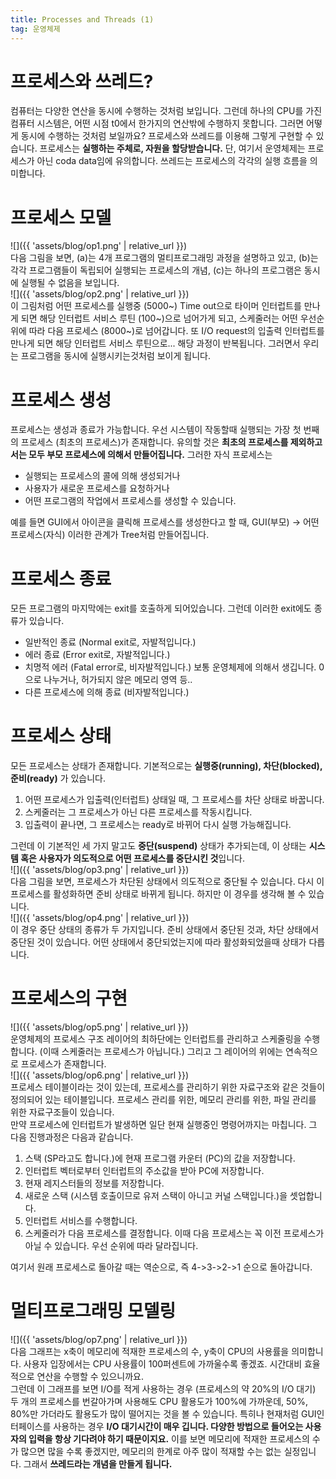 ```yaml
---
title: Processes and Threads (1)
tag: 운영체제
---
```


# 프로세스와 쓰레드?
컴퓨터는 다양한 연산을 동시에 수행하는 것처럼 보입니다. 그런데 하나의 CPU를 가진 컴퓨터 시스템은, 어떤 시점 t0에서 한가지의 연산밖에 수행하지 못합니다. 그러면 어떻게 동시에 수행하는 것처럼 보일까요? 프로세스와 쓰레드를 이용해 그렇게 구현할 수 있습니다. 프로세스는 **실행하는 주체로, 자원을 할당받습니다.** 단, 여기서 운영체제는 프로세스가 아닌 coda data임에 유의합니다. 쓰레드는 프로세스의 각각의 실행 흐름을 의미합니다.
# 프로세스 모델
![]({{ 'assets/blog/op1.png' | relative_url }})    
다음 그림을 보면, (a)는 4개 프로그램의 멀티프로그래밍 과정을 설명하고 있고, (b)는 각각 프로그램들이 독립되어 실행되는 프로세스의 개념, (c)는 하나의 프로그램은 동시에 실행될 수 없음을 보입니다.     
![]({{ 'assets/blog/op2.png' | relative_url }})   
이 그림처럼 어떤 프로세스를 실행중 (5000~) Time out으로 타이머 인터럽트를 만나게 되면 해당 인터럽트 서비스 루틴 (100~)으로 넘어가게 되고, 스케줄러는 어떤 우선순위에 따라 다음 프로세스 (8000~)로 넘어갑니다.  또 I/O request의 입출력 인터럽트를 만나게 되면 해당 인터럽트 서비스 루틴으로... 해당 과정이 반복됩니다. 그러면서 우리는 프로그램을 동시에 실행시키는것처럼 보이게 됩니다.

# 프로세스 생성
프로세스는 생성과 종료가 가능합니다. 우선 시스템이 작동할때 실행되는 가장 첫 번째의 프로세스 (최초의 프로세스)가 존재합니다. 유의할 것은 **최초의 프로세스를 제외하고서는 모두 부모 프로세스에 의해서 만들어집니다.** 그러한 자식 프로세스는
* 실행되는 프로세스의 콜에 의해 생성되거나
* 사용자가 새로운 프로세스를 요청하거나
* 어떤 프로그램의 작업에서 프로세스를 생성할 수 있습니다.     

예를 들면 GUI에서 아이콘을 클릭해 프로세스를 생성한다고 할 때, GUI(부모) -> 어떤 프로세스(자식) 이러한 관계가 Tree처럼 만들어집니다.
# 프로세스 종료
모든 프로그램의 마지막에는 exit를 호출하게 되어있습니다. 그런데 이러한 exit에도 종류가 있습니다.
* 일반적인 종료 (Normal exit로, 자발적입니다.)
* 에러 종료 (Error exit로, 자발적입니다.)
* 치명적 에러 (Fatal error로, 비자발적입니다.) 보통 운영체제에 의해서 생깁니다. 0으로 나누거나, 허가되지 않은 메모리 영역 등..
* 다른 프로세스에 의해 종료 (비자발적입니다.)
# 프로세스 상태
모든 프로세스는 상태가 존재합니다. 기본적으로는 **실행중(running), 차단(blocked), 준비(ready)** 가 있습니다.   
1. 어떤 프로세스가 입출력(인터럽트) 상태일 때, 그 프로세스를 차단 상태로 바꿉니다.
2. 스케줄러는 그 프로세스가 아닌 다른 프로세스를 작동시킵니다.
3. 입출력이 끝나면, 그 프로세스는 ready로 바뀌어 다시 실행 가능해집니다.

그런데 이 기본적인 세 가지 말고도 **중단(suspend)** 상태가 추가되는데, 이 상태는 **시스템 혹은 사용자가 의도적으로 어떤 프로세스를 중단시킨 것**입니다.    
![]({{ 'assets/blog/op3.png' | relative_url }})        
다음 그림을 보면, 프로세스가 차단된 상태에서 의도적으로 중단될 수 있습니다. 다시 이 프로세스를 활성화하면 준비 상태로 바뀌게 됩니다. 하지만 이 경우를 생각해 볼 수 있습니다.    
![]({{ 'assets/blog/op4.png' | relative_url }})      
이 경우 중단 상태의 종류가 두 가지입니다. 준비 상태에서 중단된 것과, 차단 상태에서 중단된 것이 있습니다. 어떤 상태에서 중단되었는지에 따라 활성화되었을때 상태가 다릅니다.

# 프로세스의 구현
![]({{ 'assets/blog/op5.png' | relative_url }})       
운영체제의 프로세스 구조 레이어의 최하단에는 인터럽트를 관리하고 스케줄링을 수행합니다. (이때 스케줄러는 프로세스가 아닙니다.) 그리고 그 레이어의 위에는 연속적으로 프로세스가 존재합니다.   
![]({{ 'assets/blog/op6.png' | relative_url }})       
프로세스 테이블이라는 것이 있는데, 프로세스를 관리하기 위한 자료구조와 같은 것들이 정의되어 있는 테이블입니다. 프로세스 관리를 위한, 메모리 관리를 위한, 파일 관리를 위한 자료구조들이 있습니다.    
만약 프로세스에 인터럽트가 발생하면 일단 현재 실행중인 명령어까지는 마칩니다. 그 다음 진행과정은 다음과 같습니다.
1. 스택 (SP라고도 합니다.)에 현재 프로그램 카운터 (PC)의 값을 저장합니다.
2. 인터럽트 벡터로부터 인터럽트의 주소값을 받아 PC에 저장합니다.
3. 현재 레지스터들의 정보를 저장합니다.
4. 새로운 스택 (시스템 호출이므로 유저 스택이 아니고 커널 스택입니다.)을 셋업합니다.
5. 인터럽트 서비스를 수행합니다.
6. 스케줄러가 다음 프로세스를 결정합니다. 이때 다음 프로세스는 꼭 이전 프로세스가 아닐 수 있습니다. 우선 순위에 따라 달라집니다.

여기서 원래 프로세스로 돌아갈 때는 역순으로, 즉 4->3->2->1 순으로 돌아갑니다.
# 멀티프로그래밍 모델링
![]({{ 'assets/blog/op7.png' | relative_url }})          
다음 그래프는 x축이 메모리에 적재한 프로세스의 수, y축이 CPU의 사용률을 의미합니다. 사용자 입장에서는 CPU 사용률이 100퍼센트에 가까울수록 좋겠죠. 시간대비 효율적으로 연산을 수행할 수 있으니까요.   
그런데 이 그래프를 보면 I/O를 적게 사용하는 경우 (프로세스의 약 20%의 I/O 대기) 두 개의 프로세스를 번갈아가며 사용해도 CPU 활용도가 100%에 가까운데, 50%, 80%만 가더라도 활용도가 많이 떨어지는 것을 볼 수 있습니다. 특히나 현재처럼 GUI인터페이스를 사용하는 경우 **I/O 대기시간이 매우 깁니다. 다양한 방법으로 들어오는 사용자의 입력을 항상 기다려야 하기 때문이지요.** 이를 보면 메모리에 적재한 프로세스의 수가 많으면 많을 수록 좋겠지만, 메모리의 한계로 아주 많이 적재할 수는 없는 실정입니다. 그래서 **쓰레드라는 개념을 만들게 됩니다.**
